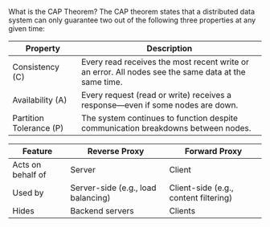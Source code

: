 What is the CAP Theorem?
The CAP theorem states that a distributed data system can only guarantee two out of the following three properties at any given time:  

| Property                | Description                                                                                          |  
| ----------------------- | ---------------------------------------------------------------------------------------------------- |  
| Consistency (C)         | Every read receives the most recent write or an error. All nodes see the same data at the same time. |  
| Availability (A)        | Every request (read or write) receives a response—even if some nodes are down.                       |  
| Partition Tolerance (P) | The system continues to function despite communication breakdowns between nodes.                     |  

| Feature           | Reverse Proxy                      | Forward Proxy                         |  
| ----------------- | ---------------------------------- | ------------------------------------- |  
| Acts on behalf of | Server                             | Client                                |  
| Used by           | Server-side (e.g., load balancing) | Client-side (e.g., content filtering) |  
| Hides             | Backend servers                    | Clients                               |  




